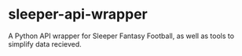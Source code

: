 # sleeper-api-wrapper
A Python API wrapper for Sleeper Fantasy Football, as well as tools to simplify data recieved. 
